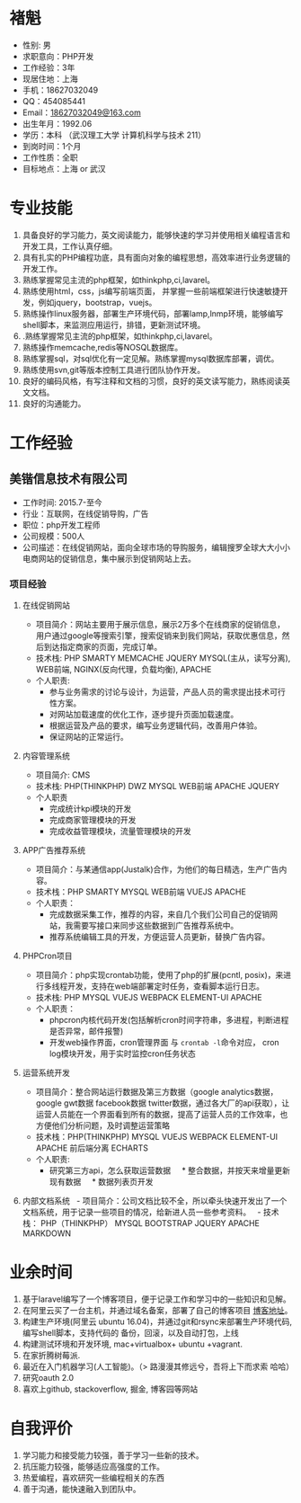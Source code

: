 # 褚魁
* 性别: 男
* 求职意向：PHP开发
* 工作经验：3年
* 现居住地：上海
* 手机：18627032049
* QQ：454085441
* Email：18627032049@163.com
* 出生年月：1992.06
* 学历：本科 （武汉理工大学 计算机科学与技术 211）
* 到岗时间：1个月
* 工作性质：全职
* 目标地点：上海 or 武汉

# 专业技能
1. 具备良好的学习能力，英文阅读能力，能够快速的学习并使用相关编程语言和开发工具，工作认真仔细。
2. 具有扎实的PHP编程功底，具有面向对象的编程思想，高效率进行业务逻辑的开发工作。
3. 熟练掌握常见主流的php框架，如thinkphp,ci,lavarel。
4. 熟练使用html，css，js编写前端页面， 并掌握一些前端框架进行快速敏捷开发，例如jquery，bootstrap，vuejs。
5. 熟练操作linux服务器，部署生产环境代码，部署lamp,lnmp环境，能够编写shell脚本，来监测应用运行，排错，更新测试环境。
6. .熟练掌握常见主流的php框架，如thinkphp,ci,lavarel。
7. 熟练操作memcache,redis等NOSQL数据库。
8. 熟练掌握sql，对sql优化有一定见解。熟练掌握mysql数据库部署，调优。
9. 熟练使用svn,git等版本控制工具进行团队协作开发。
10. 良好的编码风格，有写注释和文档的习惯，良好的英文读写能力，熟练阅读英文文档。
11. 良好的沟通能力。

# 工作经验

## 美锴信息技术有限公司

* 工作时间: 2015.7-至今
* 行业：互联网，在线促销导购，广告
* 职位：php开发工程师
* 公司规模：500人
* 公司描述：在线促销网站，面向全球市场的导购服务，编辑搜罗全球大大小小电商网站的促销信息，集中展示到促销网站上去。

### 项目经验
1. 在线促销网站
   - 项目简介：网站主要用于展示信息，展示2万多个在线商家的促销信息，用户通过google等搜索引擎，搜索促销来到我们网站，获取优惠信息，然后到达指定商家的页面，完成订单。
   - 技术栈: PHP  SMARTY  MEMCACHE  JQUERY MYSQL(主从，读写分离), WEB前端, NGINX(反向代理，负载均衡), APACHE
   - 个人职责: 
     * 参与业务需求的讨论与设计，为运营，产品人员的需求提出技术可行性方案。
     * 对网站加载速度的优化工作，逐步提升页面加载速度。
     * 根据运营及产品的要求，编写业务逻辑代码，改善用户体验。
     * 保证网站的正常运行。

2. 内容管理系统
   - 项目简介: CMS
   - 技术栈: PHP(THINKPHP) DWZ  MYSQL WEB前端 APACHE JQUERY
   - 个人职责
     * 完成统计kpi模块的开发
     * 完成商家管理模块的开发
     * 完成收益管理模块，流量管理模块的开发
3. APP广告推荐系统
   - 项目简介：与某通信app(Justalk)合作，为他们的每日精选，生产广告内容。
   - 技术栈：PHP SMARTY MYSQL WEB前端 VUEJS APACHE
   - 个人职责：
     * 完成数据采集工作，推荐的内容，来自几个我们公司自己的促销网站，我需要写接口来同步这些数据到广告推荐系统中。
     * 推荐系统编辑工具的开发，方便运营人员更新，替换广告内容。
4. PHPCron项目
   - 项目简介：php实现crontab功能，使用了php的扩展(pcntl, posix)，来进行多线程开发，支持在web端部署定时任务，查看脚本运行日志。
   - 技术栈: PHP  MYSQL  VUEJS  WEBPACK  ELEMENT-UI APACHE
   - 个人职责：
     * phpcron内核代码开发(包括解析cron时间字符串，多进程，判断进程是否异常，邮件报警)
     * 开发web操作界面，cron管理界面 与 `crontab -l`命令对应， cron log模块开发，用于实时监控cron任务状态
5. 运营系统开发
   - 项目简介：整合网站运行数据及第三方数据（google analytics数据，google gwt数据 facebook数据 twitter数据，通过各大厂的api获取），让运营人员能在一个界面看到所有的数据，提高了运营人员的工作效率，也方便他们分析问题，及时调整运营策略
   - 技术栈：PHP(THINKPHP) MYSQL VUEJS WEBPACK ELEMENT-UI APACHE 前后端分离 ECHARTS
   - 个人职责:
     * 研究第三方api，怎么获取运营数据
     * 整合数据，并按天来增量更新现有数据
     * 数据列表页开发
6. 内部文档系统
   - 项目简介：公司文档比较不全，所以牵头快速开发出了一个文档系统，用于记录一些项目的情况，给新进人员一些参考资料。
   - 技术栈： PHP（THINKPHP） MYSQL BOOTSTRAP JQUERY APACHE MARKDOWN
   
# 业余时间

1. 基于laravel编写了一个博客项目，便于记录工作和学习中的一些知识和见解。
2. 在阿里云买了一台主机，并通过域名备案，部署了自己的博客项目 [博客地址](http://blog2.mcgoldfish.com/)。
3. 构建生产环境(阿里云 ubuntu 16.04)，并通过git和rsync来部署生产环境代码, 编写shell脚本，支持代码的 备份，回滚，以及自动打包，上线
4. 构建测试环境和开发环境, mac+virtualbox+ ubuntu +vagrant.
5. 在家折腾树莓派.
6. 最近在入门机器学习(人工智能)。（> 路漫漫其修远兮，吾将上下而求索 哈哈）
7. 研究oauth 2.0
8. 喜欢上github, stackoverflow, 掘金, 博客园等网站

# 自我评价
1. 学习能力和接受能力较强，善于学习一些新的技术。
2. 抗压能力较强，能够适应高强度的工作。
3. 热爱编程，喜欢研究一些编程相关的东西
4. 善于沟通，能快速融入到团队中。
